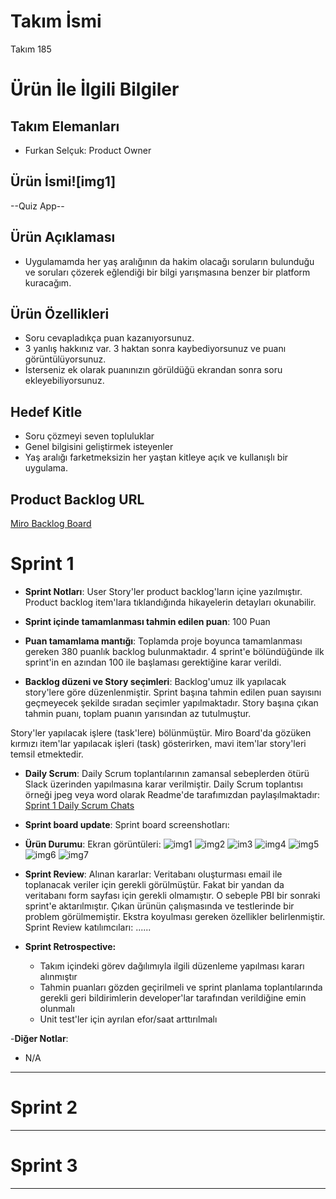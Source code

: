 # **Takım İsmi**

Takım 185 

# Ürün İle İlgili Bilgiler

## Takım Elemanları

- Furkan Selçuk: Product Owner



## Ürün İsmi![img1]


--Quiz App--

## Ürün Açıklaması

- Uygulamamda her yaş aralığının da hakim olacağı soruların bulunduğu ve soruları çözerek eğlendiği bir bilgi yarışmasına benzer bir platform kuracağım.
## Ürün Özellikleri

- Soru cevapladıkça puan kazanıyorsunuz.
- 3 yanlış hakkınız var. 3 haktan sonra kaybediyorsunuz ve puanı görüntülüyorsunuz.
- İsterseniz ek olarak puanınızın görüldüğü ekrandan sonra soru ekleyebiliyorsunuz.

## Hedef Kitle

- Soru çözmeyi seven topluluklar
- Genel bilgisini geliştirmek isteyenler
- Yaş aralığı farketmeksizin her yaştan kitleye açık ve kullanışlı bir uygulama.

## Product Backlog URL

[Miro Backlog Board](https://miro.com/welcomeonboard/bGhvclREVGFkYnVRRkdoSEQxNTMwVWlJM0hjUFhvMGppSzVDTXFtaWhVdnY0OE1ZdlBJZjF6NkZEazgzQmFJZnwzNDU4NzY0NTI2MDg3MzczOTQ1?share_link_id=125371523396)

# Sprint 1

- **Sprint Notları**: User Story'ler product backlog'ların içine yazılmıştır. Product backlog item'lara tıklandığında hikayelerin detayları okunabilir.

- **Sprint içinde tamamlanması tahmin edilen puan**: 100 Puan

- **Puan tamamlama mantığı**: Toplamda proje boyunca tamamlanması gereken 380 puanlık backlog bulunmaktadır. 4 sprint'e bölündüğünde ilk sprint'in en azından 100 ile başlaması gerektiğine karar verildi.

- **Backlog düzeni ve Story seçimleri**: Backlog'umuz ilk yapılacak story'lere göre düzenlenmiştir. Sprint başına tahmin edilen puan sayısını geçmeyecek şekilde sıradan seçimler yapılmaktadır. Story başına çıkan tahmin puanı, toplam puanın yarısından az tutulmuştur. 

Story'ler yapılacak işlere (task'lere) bölünmüştür. Miro Board'da gözüken kırmızı item'lar yapılacak işleri (task) gösterirken, mavi item'lar story'leri temsil etmektedir.

- **Daily Scrum**: Daily Scrum toplantılarının zamansal sebeplerden ötürü Slack üzerinden yapılmasına karar verilmiştir. Daily Scrum toplantısı örneği jpeg veya word olarak Readme'de tarafımızdan paylaşılmaktadır: [Sprint 1 Daily Scrum Chats](https://github.com/OyunveUygulamaAkademisi/BootcampScrumTemplate/blob/main/ProjectManagement/Sprint1Documents/DailyScrumMeetingNotesSprint1.docx?raw=true)

- **Sprint board update**: Sprint board screenshotları: 

- **Ürün Durumu**: Ekran görüntüleri:
  ![img1](https://user-images.githubusercontent.com/99053020/170058867-89625129-9af9-44cd-a89f-96f454837dcb.jpg)
  ![img2](https://user-images.githubusercontent.com/99053020/170058879-77838604-28d2-44ed-aadb-6c8d4e0f89b8.jpg)
  ![im3](https://user-images.githubusercontent.com/99053020/170058912-39a42eb0-6c74-438a-8709-c6594f7ef9bc.jpg) 
  ![img4](https://user-images.githubusercontent.com/99053020/170058950-ba4ab6cf-8f67-4a16-b492-3e55f576854e.jpg)
  ![img5](https://user-images.githubusercontent.com/99053020/170058973-89729139-08f7-4791-90a7-5b464245093e.jpg)
  ![img6](https://user-images.githubusercontent.com/99053020/170058993-3208fad8-bc88-45be-956e-c35f47db370c.jpg)
  ![img7](https://user-images.githubusercontent.com/99053020/170059014-c586343c-ef83-4dd0-9c11-4cd31b3ed9b8.jpg)


- **Sprint Review**: 
Alınan kararlar: Veritabanı oluşturması email ile toplanacak veriler için gerekli görülmüştür. Fakat bir yandan da veritabanı form sayfası için gerekli olmamıştır. O sebeple PBI bir sonraki sprint'e aktarılmıştır. Çıkan ürünün çalışmasında ve testlerinde bir problem görülmemiştir. Ekstra koyulması gereken özellikler belirlenmiştir. Sprint Review katılımcıları: ......

- **Sprint Retrospective:**
  - Takım içindeki görev dağılımıyla ilgili düzenleme yapılması kararı alınmıştır
  - Tahmin puanları gözden geçirilmeli ve sprint planlama toplantılarında gerekli geri bildirimlerin developer'lar tarafından verildiğine emin olunmalı
  - Unit test'ler için ayrılan efor/saat arttırılmalı 

-**Diğer Notlar**:
- N/A

---

# Sprint 2


---

# Sprint 3

---
